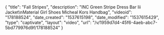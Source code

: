 {
    "title": "Fall Stripes",
    "description": "INC Green Stripe Dress Bar Iii Jacket\nMaterial Girl Shoes Micheal Kors Handbag",
    "videoid": "178188524",
    "date_created": "1537615198",
    "date_modified": "1537615429",
    "type": "captivate",
    "layout": "video",
    "url": "\/v\/1959d7d4-45f6-4aeb-abc7-5bd779976d9f\/178188524"
}